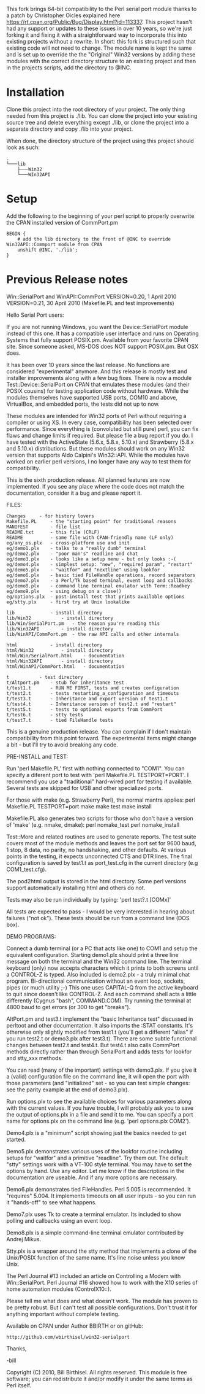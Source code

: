This fork brings 64-bit compatibility to the Perl serial port module thanks to a patch by Christopher Oicles explained here https://rt.cpan.org/Public/Bug/Display.html?id=113337.  This project hasn't had any support or updates to these issues in over 10 years, so we're just forking it and fixing it with a straightforward way to incorporate this into existing projects without a rewrite.  In short: this fork is structured such that existing code will not need to change.  The module name is kept the same and is set up to override the the "Original" Win32 versions by adding these modules with the correct directory structure to an existing project and then in the projects
scripts, add the directory to @INC.

# Installation
Clone this project into the root directory of your project.   The only thing needed from this project is ./lib.  You can clone the project into your existing source tree and delete everything except ./lib, or clone the project into a separate directory and copy ./lib into your project.

When done, the directory structure of the project using this project should look as such:
```
.
└───lib
    ├───Win32
    └───WIn32API
```

# Setup
Add the following to the beginning of your perl script to properly overwrite the CPAN installed version of CommPort.pm
```
BEGIN {
    # add the lib directory to the front of @INC to override Win32API::Commport module from CPAN
    unshift @INC, './lib';
}
```

# Previous Release notes
Win::SerialPort and WinAPI::CommPort
VERSION=0.20, 1 April 2010
VERSION=0.21, 30 April 2010 (Makefile.PL and test improvements)

Hello Serial Port users:

If you are not running Windows, you want the Device::SerialPort module
instead of this one. It has a compatible user interface and runs on
Operating Systems that fully support POSIX.pm. Available from your
favorite CPAN site. Since someone asked, MS-DOS does NOT support POSIX.pm.
But OSX does.

It has been over 10 years since the last release. No functions are
considered "experimental" anymore. And this release is mostly test and
installer improvements along with a few bug fixes. There is now a module
Test::Device::SerialPort on CPAN that emulates these modules (and their
POSIX cousins) for testing application code without hardware. While the
modules themselves have supported USB ports, COM10 and above, VirtualBox,
and embedded ports, the tests did not up to now.

These modules are intended for Win32 ports of Perl without requiring
a compiler or using XS. In every case, compatibility has been selected
over performance. Since everything is (convoluted but still pure) perl,
you can fix flaws and change limits if required. But please file a bug
report if you do. I have tested with the ActiveState (5.6.x, 5.8.x, 5.10.x)
and Strawberry (5.8.x and 5.10.x) distributions. But these modules should
work on any Win32 version that supports Aldo Calpini's Win32::API.
While the modules have worked on earlier perl versions, I no longer have
any way to test them for compatibility.

This is the sixth production release. All planned features are now
implemented.  If you see any place where the code does not match the
documentation, consider it a bug and please report it.

FILES:

    Changes		- for history lovers
    Makefile.PL		- the "starting point" for traditional reasons
    MANIFEST		- file list
    README.txt		- this file (CRLF)
    README    		- same file with CPAN-friendly name (LF only)
    eg/any_os.plx	- cross-platform use and init
    eg/demo1.plx	- talks to a "really dumb" terminal
    eg/demo2.plx	- "poor man's" readline and chat
    eg/demo3.plx	- looks like a setup menu - but only looks :-(
    eg/demo4.plx	- simplest setup: "new", "required param", "restart"
    eg/demo5.plx	- "waitfor" and "nextline" using lookfor
    eg/demo6.plx	- basic tied FileHandle operations, record separators
    eg/demo7.plx	- a Perl/Tk based terminal, event loop and callbacks
    eg/demo8.plx	- command line terminal emulator with Term::Readkey
    eg/demo9.plx	- using debug on a close()
    eg/options.plx	- post-install test that prints available options
    eg/stty.plx		- first try at Unix lookalike

    lib				- install directory
    lib/Win32			- install directory
    lib/Win/SerialPort.pm	- the reason you're reading this
    lib/Win32API		- install directory
    lib/WinAPI/CommPort.pm	- the raw API calls and other internals

    html			- install directory
    html/Win32			- install directory
    html/Win/SerialPort.html	- documentation
    html/Win32API		- install directory
    html/WinAPI/CommPort.html	- documentation

    t			- test directory
    t/Altport.pm	- stub for inheritance test
    t/test1.t		- RUN ME FIRST, tests and creates configuration
    t/test2.t		- tests restarting_a_configuration and timeouts
    t/test3.t		- Inheritance and export version of test1.t
    t/test4.t		- Inheritance version of test2.t and "restart"
    t/test5.t		- tests to optional exports from CommPort
    t/test6.t		- stty tests
    t/test7.t		- tied FileHandle tests

This is a genuine production release. You can complain if I don't
maintain compatibility from this point forward. The experimental
items might change a bit - but I'll try to avoid breaking any code.

PRE-INSTALL and TEST:

Run 'perl Makefile.PL' first with nothing connected to "COM1". You can
specify a diferent port to test with 'perl Makefile.PL TESTPORT=PORT'.
I recommend you use a "traditional" hard-wired port for testing if
available. Several tests are skipped for USB and other specialized ports.

For those with make (e.g. Strawberry Perl), the normal mantra applies:
	perl Makefile.PL TESTPORT=port
	make
	make test
	make install

Makefile.PL also generates two scripts for those who don't have a version
of 'make' (e.g. nmake, dmake):
	perl nomake_test
	perl nomake_install

Test::More and related routines are used to generate reports. The test
suite covers most of the module methods and leaves the port set for 9600
baud, 1 stop, 8 data, no parity, no handshaking, and other defaults. At
various points in the testing, it expects unconnected CTS and DTR lines.
The final configuration is saved by test1.t as port_test.cfg in the
current directory (e.g COM1_test.cfg).

The pod2html output is stored in the html directory. Some perl versions
support automatically installing html and others do not.

Tests may also be run individually by typing:
	'perl test?.t [COMx]'

All tests are expected to pass - I would be very interested in hearing
about failures ("not ok"). These tests should be run from a command
line (DOS box).

DEMO PROGRAMS:

Connect a dumb terminal (or a PC that acts like one) to COM1 and setup
the equivalent configuration. Starting demo1.plx should print a three
line message on both the terminal and the Win32 command line. The
terminal keyboard (only) now accepts characters which it prints to both
screens until a CONTROL-Z is typed. Also included is demo2.plx - a truly
minimal chat program. Bi-directional communication without an event loop,
sockets, pipes (or much utility ;-) This one uses CAPITAL-Q from the
active keyboard to quit since <STDIN> doesn't like CONTROL-Z. And each
command shell acts a little differently (Cygnus "bash", COMMAND.COM).
Try running the terminal at 4800 baud to get errors (or 300 to get
"breaks").

AltPort.pm and test3.t implement the "basic Inheritance test" discussed
in perltoot and other documentation. It also imports the :STAT constants.
It's otherwise only slightly modified from test1.t (you'll get a different
"alias" if you run test2.t or demo3.plx after test3.t). There are some
subtle functional changes between test2.t and test4.t. But test4.t also
calls CommPort methods directly rather than through SerialPort and adds
tests for lookfor and stty_xxx methods.

You can read (many of the important) settings with demo3.plx. If you
give it a (valid) configuration file on the command line, it will open
the port with those parameters (and "initialized" set - so you can test
simple changes: see the parity example at the end of demo3.plx).

Run options.plx to see the available choices for various parameters
along with the current values. If you have trouble, I will probably
ask you to save the output of options.plx in a file and send it to me.
You can specify a port name for options.plx on the command line
(e.g. 'perl options.plx COM2').

Demo4.plx is a "minimum" script showing just the basics needed to get
started.

Demo5.plx demonstrates various uses of the lookfor routine including
setups for "waitfor" and a primitive "readline". Try them out. The
default "stty" settings work with a VT-100 style terminal. You may
have to set the options by hand. Use any editor. Let me know if the
descriptions in the documentation are useable. And if any more options
are necessary.

Demo6.plx demonstrates tied FileHandles. Perl 5.005 is recommended.
It "requires" 5.004. It implements timeouts on all user inputs - so
you can run it "hands-off" to see what happens.

Demo7.plx uses Tk to create a terminal emulator. Its included to show
polling and callbacks using an event loop.

Demo8.plx is a simple command-line terminal emulator contributed by
Andrej Mikus.

Stty.plx is a wrapper around the stty method that implements a clone
of the Unix/POSIX function of the same name. It's line noise unless
you know Unix.

The Perl Journal #13 included an article on Controlling a Modem with
Win::SerialPort. Perl Journal #16 showed how to work with the X10
series of home automation modules (ControlX10::).

Please tell me what does and what doesn't work. The module has proven
to be pretty robust. But I can't test all possible configurations.
Don't trust it for anything important without complete testing.

Available on CPAN under Author BBIRTH or on gitHub:

	http://github.com/wbirthisel/win32-serialport

Thanks,

-bill

Copyright (C) 2010, Bill Birthisel. All rights reserved. This module is
free software; you can redistribute it and/or modify it under the same
terms as Perl itself.

